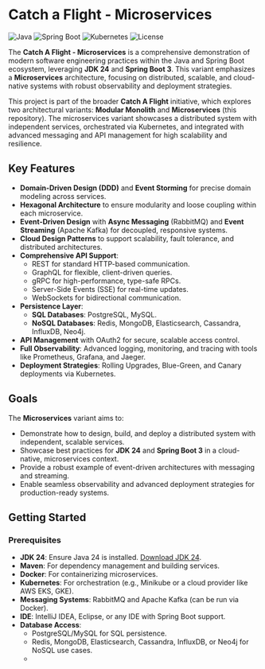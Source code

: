 # Catch a Flight - Microservices

![Java](https://img.shields.io/badge/Java-24-blue) ![Spring Boot](https://img.shields.io/badge/Spring%20Boot-3-green) ![Kubernetes](https://img.shields.io/badge/Kubernetes-1.28-blue) ![License](https://img.shields.io/badge/License-MIT-yellow)

The **Catch A Flight - Microservices** is a comprehensive demonstration of modern software engineering practices within the Java and Spring Boot ecosystem, leveraging **JDK 24** and **Spring Boot 3**. This variant emphasizes a **Microservices** architecture, focusing on distributed, scalable, and cloud-native systems with robust observability and deployment strategies.

This project is part of the broader **Catch A Flight** initiative, which explores two architectural variants: **Modular Monolith** and **Microservices** (this repository). The microservices variant showcases a distributed system with independent services, orchestrated via Kubernetes, and integrated with advanced messaging and API management for high scalability and resilience.

## Key Features

- **Domain-Driven Design (DDD)** and **Event Storming** for precise domain modeling across services.
- **Hexagonal Architecture** to ensure modularity and loose coupling within each microservice.
- **Event-Driven Design** with **Async Messaging** (RabbitMQ) and **Event Streaming** (Apache Kafka) for decoupled, responsive systems.
- **Cloud Design Patterns** to support scalability, fault tolerance, and distributed architectures.
- **Comprehensive API Support**:
    - REST for standard HTTP-based communication.
    - GraphQL for flexible, client-driven queries.
    - gRPC for high-performance, type-safe RPCs.
    - Server-Side Events (SSE) for real-time updates.
    - WebSockets for bidirectional communication.
- **Persistence Layer**:
    - **SQL Databases**: PostgreSQL, MySQL.
    - **NoSQL Databases**: Redis, MongoDB, Elasticsearch, Cassandra, InfluxDB, Neo4j.
- **API Management** with OAuth2 for secure, scalable access control.
- **Full Observability**: Advanced logging, monitoring, and tracing with tools like Prometheus, Grafana, and Jaeger.
- **Deployment Strategies**: Rolling Upgrades, Blue-Green, and Canary deployments via Kubernetes.

## Goals

The **Microservices** variant aims to:
- Demonstrate how to design, build, and deploy a distributed system with independent, scalable services.
- Showcase best practices for **JDK 24** and **Spring Boot 3** in a cloud-native, microservices context.
- Provide a robust example of event-driven architectures with messaging and streaming.
- Enable seamless observability and advanced deployment strategies for production-ready systems.

## Getting Started

### Prerequisites

- **JDK 24**: Ensure Java 24 is installed. [Download JDK 24](https://jdk.java.net/24/).
- **Maven**: For dependency management and building services.
- **Docker**: For containerizing microservices.
- **Kubernetes**: For orchestration (e.g., Minikube or a cloud provider like AWS EKS, GKE).
- **Messaging Systems**: RabbitMQ and Apache Kafka (can be run via Docker).
- **IDE**: IntelliJ IDEA, Eclipse, or any IDE with Spring Boot support.
- **Database Access**:
    - PostgreSQL/MySQL for SQL persistence.
    - Redis, MongoDB, Elasticsearch, Cassandra, InfluxDB, or Neo4j for NoSQL use cases.
    - 